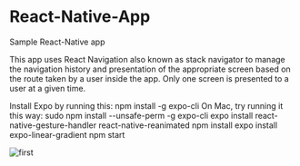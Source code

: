 # React-Native-App
Sample React-Native app


This app uses React Navigation also known as stack navigator to manage the navigation history and presentation of the appropriate screen based on the route taken by a user inside the app. Only one screen is presented to a user at a given time.

Install Expo by running this: 
npm install -g expo-cli 
On Mac, try running it this way: 
sudo npm install --unsafe-perm -g expo-cli
expo install react-native-gesture-handler react-native-reanimated
npm install expo install expo-linear-gradient
npm start


 ![first](https://user-images.githubusercontent.com/54033086/111385396-1bc91c00-8681-11eb-9315-85d58a61c818.png)





